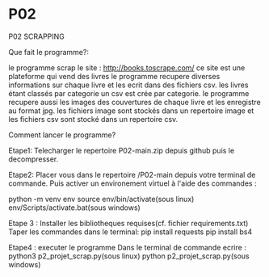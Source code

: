 # P02
P02 SCRAPPING

Que fait le programme?:

le programme scrap le site : http://books.toscrape.com/ 
ce site est une plateforme qui vend des livres
le programme recupere diverses informations sur chaque livre et les ecrit dans des fichiers csv.
les livres étant classés par categorie un csv est crée par categorie.
le programme recupere aussi les images des couvertures de chaque livre et les enregistre au format jpg.
les fichiers image sont stockés dans un repertoire image et les fichiers csv sont stocké dans un repertoire csv.

Comment lancer le programme?

Etape1:
Telecharger le repertoire P02-main.zip depuis github puis le decompresser.


Etape2:
Placer vous dans le repertoire /P02-main depuis votre terminal de commande.
Puis activer un environement virtuel à l'aide des commandes :

python -m venv env 
source env/bin/activate(sous linux)
env/Scripts/activate.bat(sous windows)

Etape 3 :
Installer les bibliotheques requises(cf. fichier requirements.txt)
Taper les commandes dans le terminal:
pip install requests
pip install bs4

Etape4 : executer le programme
Dans le terminal de commande ecrire :
python3 p2_projet_scrap.py(sous linux)
python p2_projet_scrap.py(sous windows)



